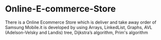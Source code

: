 # Online-E-commerce-Store
There is a Online Ecommerce Store which is deliver and take away order of Samsung Mobile.it is developed by using Arrays, LinkedList, Graphs, AVL (Adelson-Velsky and Landis) tree, Dijkstra’s algorithm, Prim's algorithm
